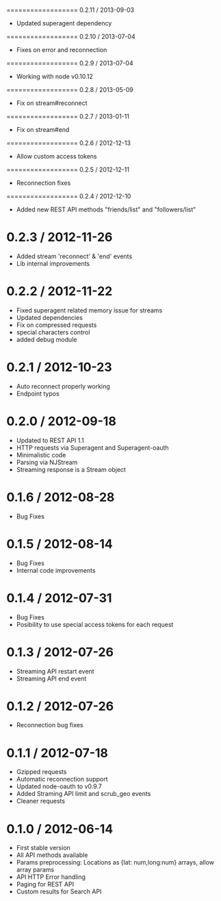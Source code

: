 ==================
0.2.11 / 2013-09-03

  * Updated superagent dependency 


==================
0.2.10 / 2013-07-04

  * Fixes on error and reconnection


==================
0.2.9 / 2013-07-04

  * Working with node v0.10.12

==================
0.2.8 / 2013-05-09

  * Fix on stream#reconnect


==================
0.2.7 / 2013-01-11

  * Fix on stream#end


==================
0.2.6 / 2012-12-13

  * Allow custom access tokens


==================
0.2.5 / 2012-12-11

  * Reconnection fixes


==================
0.2.4 / 2012-12-10

  * Added new REST API methods "friends/list" and "followers/list"


0.2.3 / 2012-11-26
==================

  * Added stream 'reconnect' & 'end' events 
  * Lib internal improvements 


0.2.2 / 2012-11-22
==================

  * Fixed superagent related memory issue for streams
  * Updated dependencies
  * Fix on compressed requests
  * special characters control
  * added debug module


0.2.1 / 2012-10-23
==================

  * Auto reconnect properly working
  * Endpoint typos


0.2.0 / 2012-09-18
==================

  * Updated to REST API 1.1
  * HTTP requests via Superagent and Superagent-oauth
  * Minimalistic code
  * Parsing via NJStream
  * Streaming response is a Stream object


0.1.6 / 2012-08-28
==================

  * Bug Fixes

0.1.5 / 2012-08-14
==================

  * Bug Fixes
  * Internal code improvements

0.1.4 / 2012-07-31
==================

  * Bug Fixes
  * Posibility to use special access tokens for each request

0.1.3 / 2012-07-26
==================

  * Streaming API restart event
  * Streaming API end event

0.1.2 / 2012-07-26
==================

  * Reconnection bug fixes

0.1.1 / 2012-07-18
==================

  * Gzipped requests  
  * Automatic reconnection support
  * Updated node-oauth to v0.9.7
  * Added Straming API limit and scrub_geo events
  * Cleaner requests

0.1.0 / 2012-06-14
==================

  * First stable version
  * All API methods available
  * Params preprocessing: Locations as {lat: num,long:num} arrays, allow array params
  * API HTTP Error handling
  * Paging for REST API
  * Custom results for Search API
